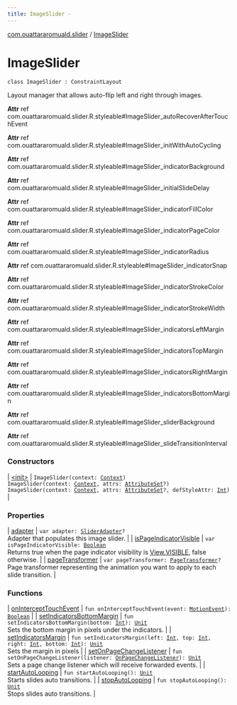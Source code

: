 ```yaml
---
title: ImageSlider - 
---
```


[com.ouattararomuald.slider](../index.html) / [ImageSlider](./index.html)

# ImageSlider

`class ImageSlider : ConstraintLayout`

Layout manager that allows auto-flip left and right through images.

**Attr**
ref com.ouattararomuald.slider.R.styleable#ImageSlider_autoRecoverAfterTouchEvent

**Attr**
ref com.ouattararomuald.slider.R.styleable#ImageSlider_initWithAutoCycling

**Attr**
ref com.ouattararomuald.slider.R.styleable#ImageSlider_indicatorBackground

**Attr**
ref com.ouattararomuald.slider.R.styleable#ImageSlider_initialSlideDelay

**Attr**
ref com.ouattararomuald.slider.R.styleable#ImageSlider_indicatorFillColor

**Attr**
ref com.ouattararomuald.slider.R.styleable#ImageSlider_indicatorPageColor

**Attr**
ref com.ouattararomuald.slider.R.styleable#ImageSlider_indicatorRadius

**Attr**
ref com.ouattararomuald.slider.R.styleable#ImageSlider_indicatorSnap

**Attr**
ref com.ouattararomuald.slider.R.styleable#ImageSlider_indicatorStrokeColor

**Attr**
ref com.ouattararomuald.slider.R.styleable#ImageSlider_indicatorStrokeWidth

**Attr**
ref com.ouattararomuald.slider.R.styleable#ImageSlider_indicatorsLeftMargin

**Attr**
ref com.ouattararomuald.slider.R.styleable#ImageSlider_indicatorsTopMargin

**Attr**
ref com.ouattararomuald.slider.R.styleable#ImageSlider_indicatorsRightMargin

**Attr**
ref com.ouattararomuald.slider.R.styleable#ImageSlider_indicatorsBottomMargin

**Attr**
ref com.ouattararomuald.slider.R.styleable#ImageSlider_sliderBackground

**Attr**
ref com.ouattararomuald.slider.R.styleable#ImageSlider_slideTransitionInterval

### Constructors

| [&lt;init&gt;](-init-.html) | `ImageSlider(context: `[`Context`](https://developer.android.com/reference/android/content/Context.html)`)`<br>`ImageSlider(context: `[`Context`](https://developer.android.com/reference/android/content/Context.html)`, attrs: `[`AttributeSet`](https://developer.android.com/reference/android/util/AttributeSet.html)`?)`<br>`ImageSlider(context: `[`Context`](https://developer.android.com/reference/android/content/Context.html)`, attrs: `[`AttributeSet`](https://developer.android.com/reference/android/util/AttributeSet.html)`?, defStyleAttr: `[`Int`](https://kotlinlang.org/api/latest/jvm/stdlib/kotlin/-int/index.html)`)` |

### Properties

| [adapter](adapter.html) | `var adapter: `[`SliderAdapter`](../-slider-adapter/index.html)`?`<br>Adapter that populates this image slider. |
| [isPageIndicatorVisible](is-page-indicator-visible.html) | `var isPageIndicatorVisible: `[`Boolean`](https://kotlinlang.org/api/latest/jvm/stdlib/kotlin/-boolean/index.html)<br>Returns true when the page indicator visibility is [View.VISIBLE](https://developer.android.com/reference/android/view/View.html#VISIBLE), false otherwise. |
| [pageTransformer](page-transformer.html) | `var pageTransformer: `[`PageTransformer`](https://developer.android.com/reference/androidx/androidx/viewpager/widget/ViewPager/PageTransformer.html)`?`<br>Page transformer representing the animation you want to apply to each slide transition. |

### Functions

| [onInterceptTouchEvent](on-intercept-touch-event.html) | `fun onInterceptTouchEvent(event: `[`MotionEvent`](https://developer.android.com/reference/android/view/MotionEvent.html)`): `[`Boolean`](https://kotlinlang.org/api/latest/jvm/stdlib/kotlin/-boolean/index.html) |
| [setIndicatorsBottomMargin](set-indicators-bottom-margin.html) | `fun setIndicatorsBottomMargin(bottom: `[`Int`](https://kotlinlang.org/api/latest/jvm/stdlib/kotlin/-int/index.html)`): `[`Unit`](https://kotlinlang.org/api/latest/jvm/stdlib/kotlin/-unit/index.html)<br>Sets the bottom margin in pixels under the indicators. |
| [setIndicatorsMargin](set-indicators-margin.html) | `fun setIndicatorsMargin(left: `[`Int`](https://kotlinlang.org/api/latest/jvm/stdlib/kotlin/-int/index.html)`, top: `[`Int`](https://kotlinlang.org/api/latest/jvm/stdlib/kotlin/-int/index.html)`, right: `[`Int`](https://kotlinlang.org/api/latest/jvm/stdlib/kotlin/-int/index.html)`, bottom: `[`Int`](https://kotlinlang.org/api/latest/jvm/stdlib/kotlin/-int/index.html)`): `[`Unit`](https://kotlinlang.org/api/latest/jvm/stdlib/kotlin/-unit/index.html)<br>Sets the margin in pixels |
| [setOnPageChangeListener](set-on-page-change-listener.html) | `fun setOnPageChangeListener(listener: `[`OnPageChangeListener`](https://developer.android.com/reference/androidx/androidx/viewpager/widget/ViewPager/OnPageChangeListener.html)`): `[`Unit`](https://kotlinlang.org/api/latest/jvm/stdlib/kotlin/-unit/index.html)<br>Sets a page change listener which will receive forwarded events. |
| [startAutoLooping](start-auto-looping.html) | `fun startAutoLooping(): `[`Unit`](https://kotlinlang.org/api/latest/jvm/stdlib/kotlin/-unit/index.html)<br>Starts slides auto transitions. |
| [stopAutoLooping](stop-auto-looping.html) | `fun stopAutoLooping(): `[`Unit`](https://kotlinlang.org/api/latest/jvm/stdlib/kotlin/-unit/index.html)<br>Stops slides auto transitions. |


